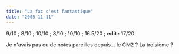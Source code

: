 ```yaml
---
title: "La fac c'est fantastique"
date: "2005-11-11"
---
```


9/10 ; 8/10 ; 10/10 ; 8/10 ; 10/10 ; 16.5/20 ; **edit :** 17/20

Je n'avais pas eu de notes pareilles depuis... le CM2 ? La troisième ?
